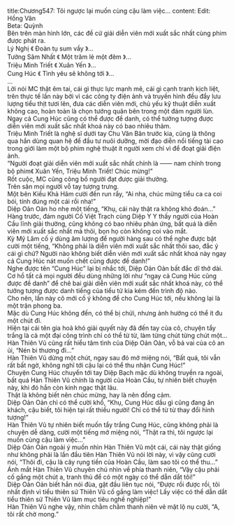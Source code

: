 title:Chương547: Tôi ngược lại muốn cùng cậu làm việc...
content:
Edit: Hồng Vân<br>Beta: Quỳnh<br>Bên trên màn hình lớn, các đề cử giải diễn viên mới xuất sắc nhất cùng phim được phát ra.<br>Lý Nghị 《 Đoàn tụ sum vầy 》…<br>Tưởng Sâm Nhất 《 Một trăm lẻ một đêm 》…<br>Triệu Minh Triết 《 Xuân Yến 》…<br>Cung Húc 《 Tình yêu sẽ không tới 》…<br>…<br>Lời nói MC thật êm tai, cái gì thực lực mạnh mẽ, cái gì cạnh tranh kịch liệt, trên thực tế lần này bởi vì các công ty điện ảnh và truyền hình đều đẩy lưu lượng tiểu thịt tươi lên, đưa các diễn viên mới, chủ yếu kỹ thuật diễn xuất không cao, hoàn toàn là chọn tướng quân bên trong một đám người lùn.<br>Ngay cả Cung Húc cũng có thể được đề danh, có thể tưởng tượng được diễn viên mới xuất sắc nhất khoá này có bao nhiêu thảm.<br>Triệu Minh Triết là nghệ sĩ dưới tay Chu Văn Bân trước kia, cũng là thông qua hắn dùng quan hệ để đầu tư nuôi dưỡng, mời đạo diễn nổi tiếng tài cao trong giới làm một bộ phim nghệ thuật ít người xem chỉ vì để đoạt giải điện ảnh.<br>“Người đoạt giải diễn viên mới xuất sắc nhất chính là —— nam chính trong bộ phim《 Xuân Yến, Triệu Minh Triết! Chúc mừng!”<br>Rốt cuộc, MC cũng công bố người đạt được giải thưởng.<br>Trên sân mọi người vỗ tay tượng trưng.<br>Một bên Kiều Khả Hâm cười đến run rẩy, “Ai nha, chúc mừng tiểu ca ca coi bói, tính đúng một cái rồi nha!”<br>Diệp Oản Oản ho nhẹ một tiếng, “Khụ, cái này thật ra không khó đoán…”<br>Hàng trước, đám người Cố Việt Trạch cùng Diệp Y Y thấy người của Hoàn Cầu lĩnh giải thưởng, cũng không có bao nhiêu phản ứng, bất quá là diễn viên mới xuất sắc nhất mà thôi, bọn họ còn không coi vào mắt.<br>Kỳ Mỹ Lâm cố ý dùng âm lượng để người hàng sau có thể nghe được bật cười một tiếng, “Không phải là diễn viên mới xuất sắc nhất thôi sao, đắc ý cái gì chứ? Người nào không biết diễn viên mới xuất sắc nhất khoá này ngay cả Cung Húc nát muốn chết cũng được đề danh!”<br>Nghe được tên “Cung Húc” lại bị nhắc tới, Diệp Oản Oản bất đắc dĩ thở dài.<br>Cơ hồ tất cả mọi người đều dùng những lời như “ngay cả Cung Húc cũng được đề danh” để chê bai giải diễn viên mới xuất sắc nhất khoá này, có thể tưởng tượng được danh tiếng của tiểu tử kia kém đến trình độ nào.<br>Cho nên, lần này cô mới cố ý không để cho Cung Húc tới, nếu không lại là một trận phong ba.<br>Mặc dù Cung Húc không đến, có thể bị chửi, nhưng ảnh hưởng có thể ít đu một chút đi.<br>Hiện tại cái tên gia hoả khó giải quyết này đã đến tay của cô, chuyện tẩy trắng là cả một đại công trình chỉ có thể từ từ, làm từng chút từng chút một…<br>Hàn Thiên Vũ cũng rất hiểu tâm tình của Diệp Oản Oản, vỗ bả vai của cô an ủi, “Nén bi thương đi…”<br>Hàn Thiên Vũ dừng một chút, ngay sau đó mở miệng nói, “Bất quá, tôi vẫn rất bất ngờ, không nghĩ tới cậu lại có thể thu nhận Cung Húc!”<br>Chuyện Cung Húc chuyển tới tay Diệp Bạch mặc dù không truyền ra ngoài, bất quá Hàn Thiên Vũ chính là người của Hoàn Cầu, tự nhiên biết chuyện này, khi đó hắn còn kinh ngạc thật lâu.<br>Thật là không biết nên chúc mừng, hay là nên đồng cảm.<br>Diệp Oản Oản chỉ có thể cười khổ, “Khụ, Cung Húc dầu gì cũng đang ăn khách, cậu biết, tôi hiện tại rất thiếu người! Chỉ có thể từ từ thay đổi hình tượng!”<br>Hàn Thiên Vũ tự nhiên biết muốn tẩy trắng Cung Húc, cũng không phải là chuyện dễ dàng, cười một tiếng mở miệng nói, “Thật ra thì, tôi ngược lại muốn cùng cậu làm việc…”<br>Diệp Oản Oản ngoài ý muốn nhìn Hàn Thiên Vũ một cái, cái này thật giống như không phải là lần đầu tiên Hàn Thiên Vũ nói lời này, vì vậy cũng cười nói, “Thôi đi, cậu là cây rụng tiền của Hoàn Cầu, làm sao tôi có thể thu…”<br>Ánh mắt Hàn Thiên Vũ chuyên chú nhìn về phía thanh niên, “Vậy cậu phải cố gắng một chút a, tranh thủ để có một ngày có thể dẫn dắt tôi!”<br>Diệp Oản Oản biết hắn nói đùa, gật đầu liên tục nói, “Được rồi được rồi, tôi nhất định vì tiểu thiên sứ Thiên Vũ cố gắng làm việc! Lấy việc có thể dẫn dắt tiểu thiên sứ Thiên Vũ làm mục tiêu nghề nghiệp!”<br>Hàn Thiên Vũ nghe vậy, nhìn chằm chằm thanh niên vẻ mặt lộ nụ cười, “A, tôi rất chờ mong.”